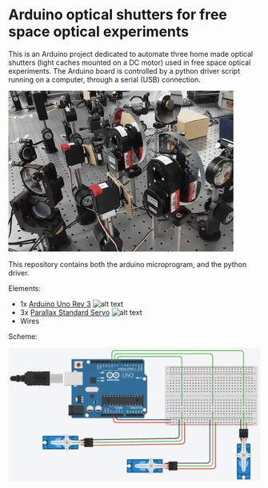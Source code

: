 # Arduino optical shutters for free space optical experiments

This is an Arduino project dedicated to automate three home made optical shutters (light caches mounted on a DC motor) used in free space optical experiments. The Arduino board is controlled by a python driver script running on a computer, through a serial (USB) connection.

![](shutters.gif)

This repository contains both the arduino microprogram, and the python driver.

Elements:
- 1x [Arduino Uno Rev 3](https://store.arduino.cc/arduino-uno-rev3) 
![alt text](https://store-cdn.arduino.cc/uni/catalog/product/cache/1/image/500x375/f8876a31b63532bbba4e781c30024a0a/a/0/a000066_iso_3.jpg)
- 3x [Parallax Standard Servo](https://www.parallax.com/product/900-00005)
![alt text](https://www.parallax.com/sites/default/files/styles/mid-sized-product/public/900-00005.png)
- Wires

Scheme:

![alt text](scheme.png)
